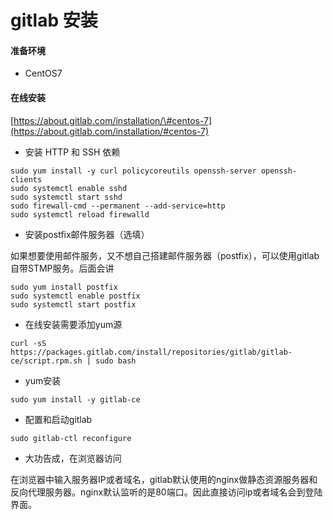 # gitlab 安装

#### 准备环境

* CentOS7

#### 在线安装

[https://about.gitlab.com/installation/\#centos-7](https://about.gitlab.com/installation/#centos-7)

* 安装 HTTP 和 SSH 依赖

```
sudo yum install -y curl policycoreutils openssh-server openssh-clients
sudo systemctl enable sshd
sudo systemctl start sshd
sudo firewall-cmd --permanent --add-service=http
sudo systemctl reload firewalld
```

* 安装postfix邮件服务器（选填）

如果想要使用邮件服务，又不想自己搭建邮件服务器（postfix），可以使用gitlab自带STMP服务。后面会讲

```
sudo yum install postfix
sudo systemctl enable postfix
sudo systemctl start postfix
```

* 在线安装需要添加yum源

```
curl -sS https://packages.gitlab.com/install/repositories/gitlab/gitlab-ce/script.rpm.sh | sudo bash
```

* yum安装

```
sudo yum install -y gitlab-ce
```

* 配置和启动gitlab

```
sudo gitlab-ctl reconfigure
```

* 大功告成，在浏览器访问

在浏览器中输入服务器IP或者域名，gitlab默认使用的nginx做静态资源服务器和反向代理服务器。nginx默认监听的是80端口。因此直接访问ip或者域名会到登陆界面。





